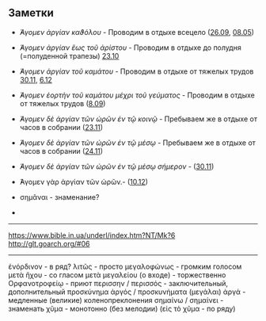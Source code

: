 
## Заметки

- *̓́Αγομεν ἀργίαν καϑόλου* - Проводим в отдыхе всецело ([26.09](../09_september/09_26_MES.ru.md), [08.05](../05_may/05_08_MES.ru.md)) 
- *̓́Αγομεν ἀργίαν ἕως τοῦ ἀρίστου* - Проводим в отдыхе до полудня (=полуденной трапезы) [23.10](../10_october/10_23_MES.ru.md)
- *̓́Αγομεν ἀργίαν τοῦ καμάτου* - Проводим в отдыхе от тяжелых трудов [30.11](../11_november/11_30_MES.ru.md), 
[6.12](../12_december/12_06_MES.ru.md)
- *̓́Αγομεν ἑορτὴν τοῦ καμάτου μέχρι τοῦ γεύματος* - Проводим в отдыхе от тяжелых трудов ([8.09](../09_september/09_08_MES.ru.md))

- *̓́Αγομεν δὲ ἀργίαν τῶν ὡρῶν ἐν τῷ κοινῷ* - Пребываем же в отдыхе от часов в собрании ([23.11](../11_november/11_23_EUR.ru.md))
- *̓́Αγομεν δὲ ἀργίαν τῶν ὡρῶν ἐν τῷ μέσῳ* - Пребываем же в отдыхе от часов в собрании ([24.11](../11_november/11_24_EUR.ru.md))
- *̓́Αγομεν δὲ ἀργίαν τῶν ὡρῶν ἐν τῷ μέσῳ σήμερον* - ([30.11](../11_november/11_30_EUR.ru.md))

- ̓́Αγομεν γὰρ ἀργίαν τῶν ὡρῶν.- ([10.12](../12_december/12_10_EUR.ru.md))

- σημᾶναι - знаменание?
- 

--- 

https://www.bible.in.ua/underl/index.htm?NT/Mk?6
http://glt.goarch.org/#06

---

ἐνόρδινον - в ряд?
λιτῶς - просто
μεγαλοφώνως - громким голосом
μετὰ ἤχου - со гласом
μετὰ μεγαλείου (о входе) - торжественно
Ορφανοτροφείῳ - приют
περισσην / περισσός - заключительный, дополнительный
προσκύνημα ἀργός / προσκυνήματα (μεγάλαι) ἀργά - медленные (великие) коленопреклонения
σημαίνω / σημαίνει - знаменать
χῦμα - монотонно (без мелодии) (εἰς τὸ χῦμα - по ряду)